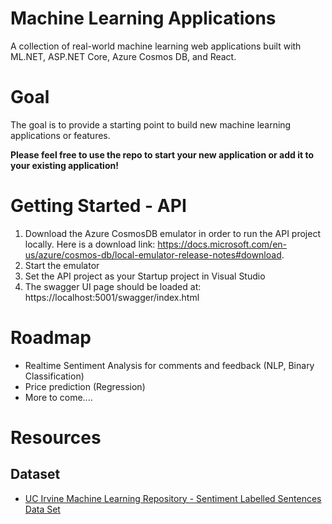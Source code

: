 # Machine Learning Applications
A collection of real-world machine learning web applications built with ML.NET, ASP.NET Core, Azure Cosmos DB, and React. 

# Goal
The goal is to provide a starting point to build new machine learning applications or features. 

**Please feel free to use the repo to start your new application or add it to your existing application!**

# Getting Started - API
1. Download the Azure CosmosDB emulator in order to run the API project locally. Here is a download link: https://docs.microsoft.com/en-us/azure/cosmos-db/local-emulator-release-notes#download.
2. Start the emulator
3. Set the API project as your Startup project in Visual Studio
4. The swagger UI page should be loaded at: https://localhost:5001/swagger/index.html

# Roadmap
* Realtime Sentiment Analysis for comments and feedback (NLP, Binary Classification)
* Price prediction (Regression)
* More to come....

# Resources
## Dataset
* [UC Irvine Machine Learning Repository - Sentiment Labelled Sentences Data Set](https://archive.ics.uci.edu/ml/datasets/Sentiment+Labelled+Sentences)
